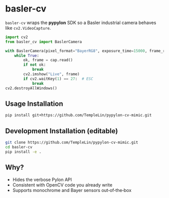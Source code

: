 # basler-cv

`basler-cv` wraps the **pypylon** SDK so a Basler industrial camera behaves like `cv2.VideoCapture`.

```python
import cv2
from basler_cv import BaslerCamera

with BaslerCamera(pixel_format="BayerRG8", exposure_time=15000, frame_rate=23.0) as cap:
    while True:
        ok, frame = cap.read()
        if not ok:
            break
        cv2.imshow("Live", frame)
        if cv2.waitKey(1) == 27:  # ESC
            break
cv2.destroyAllWindows()
```

## Usage Installation

```bash
pip install git+https://github.com/TempleLin/pypylon-cv-mimic.git
```

## Development Installation (editable)

```bash
git clone https://github.com/TempleLin/pypylon-cv-mimic.git
cd basler-cv
pip install -e .
```

## Why?

* Hides the verbose Pylon API
* Consistent with OpenCV code you already write
* Supports monochrome and Bayer sensors out‑of‑the‑box
